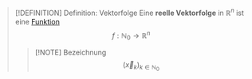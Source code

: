 >[!DEFINITION] Definition: Vektorfolge
>Eine **reelle Vektorfolge** in $\mathbb{R}^n$ ist eine [Funktion](../Funktionen%20mehrerer%20Veränderlicher/Reelle%20Funktion%20mehrerer%20Veränderlicher.md)
>$$f:\mathbb{N}_0\to\mathbb{R}^n$$
>> [!NOTE] Bezeichnung
>> $$(\vec{x}_k)_{k\in\mathbb{N}_0}$$